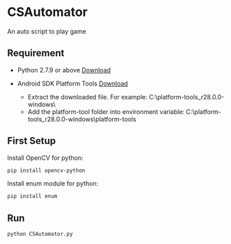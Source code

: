# CSAutomator

An auto script to play game

## Requirement

* Python 2.7.9 or above
[Download](https://www.python.org/downloads/)

* Android SDK Platform Tools
[Download](https://developer.android.com/studio/releases/platform-tools)
  * Extract the downloaded file. For example: C:\platform-tools_r28.0.0-windows\
  * Add the platform-tool folder into environment variable: C:\platform-tools_r28.0.0-windows\platform-tools

## First Setup

Install OpenCV for python:
``` bash
pip install opencv-python
```

Install enum module for python:
``` bash
pip install enum
```

## Run

``` bash
python CSAutomator.py
```